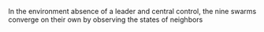 In the environment absence of a leader and central control, the nine swarms converge on their own by observing the states of neighbors

